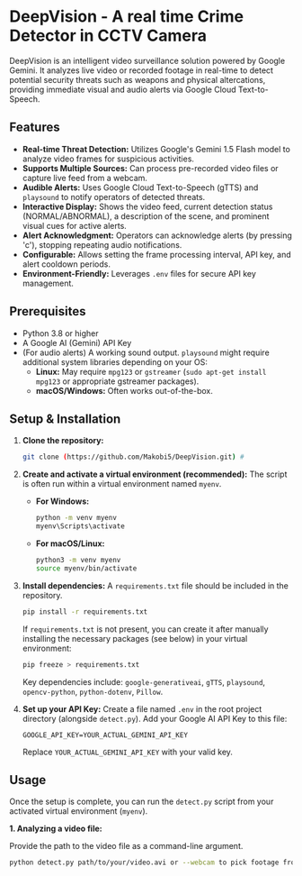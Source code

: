 # DeepVision - A real time Crime Detector in CCTV Camera

DeepVision is an intelligent video surveillance solution powered by Google Gemini. It analyzes live video or recorded footage in real-time to detect potential security threats such as weapons and physical altercations, providing immediate visual and audio alerts via Google Cloud Text-to-Speech.

## Features

*   **Real-time Threat Detection:** Utilizes Google's Gemini 1.5 Flash model to analyze video frames for suspicious activities.
*   **Supports Multiple Sources:** Can process pre-recorded video files or capture live feed from a webcam.
*   **Audible Alerts:** Uses Google Cloud Text-to-Speech (gTTS) and `playsound` to notify operators of detected threats.
*   **Interactive Display:** Shows the video feed, current detection status (NORMAL/ABNORMAL), a description of the scene, and prominent visual cues for active alerts.
*   **Alert Acknowledgment:** Operators can acknowledge alerts (by pressing 'c'), stopping repeating audio notifications.
*   **Configurable:** Allows setting the frame processing interval, API key, and alert cooldown periods.
*   **Environment-Friendly:** Leverages `.env` files for secure API key management.

## Prerequisites

*   Python 3.8 or higher
*   A Google AI (Gemini) API Key
*   (For audio alerts) A working sound output. `playsound` might require additional system libraries depending on your OS:
    *   **Linux:** May require `mpg123` or `gstreamer` (`sudo apt-get install mpg123` or appropriate gstreamer packages).
    *   **macOS/Windows:** Often works out-of-the-box.

## Setup & Installation

1.  **Clone the repository:**
    ```bash
    git clone (https://github.com/Makobi5/DeepVision.git) # 
    ```

2.  **Create and activate a virtual environment (recommended):**
    The script is often run within a virtual environment named `myenv`.

    *   **For Windows:**
        ```bash
        python -m venv myenv
        myenv\Scripts\activate
        ```
    *   **For macOS/Linux:**
        ```bash
        python3 -m venv myenv
        source myenv/bin/activate
        ```

3.  **Install dependencies:**
    A `requirements.txt` file should be included in the repository.
    ```bash
    pip install -r requirements.txt
    ```
    If `requirements.txt` is not present, you can create it after manually installing the necessary packages (see below) in your virtual environment:
    ```bash
    pip freeze > requirements.txt
    ```
    Key dependencies include: `google-generativeai`, `gTTS`, `playsound`, `opencv-python`, `python-dotenv`, `Pillow`.

4.  **Set up your API Key:**
    Create a file named `.env` in the root project directory (alongside `detect.py`). Add your Google AI API Key to this file:
    ```env
    GOOGLE_API_KEY=YOUR_ACTUAL_GEMINI_API_KEY
    ```
    Replace `YOUR_ACTUAL_GEMINI_API_KEY` with your valid key.

## Usage

Once the setup is complete, you can run the `detect.py` script from your activated virtual environment (`myenv`).

**1. Analyzing a video file:**

Provide the path to the video file as a command-line argument.
```bash
python detect.py path/to/your/video.avi or --webcam to pick footage from webcam
